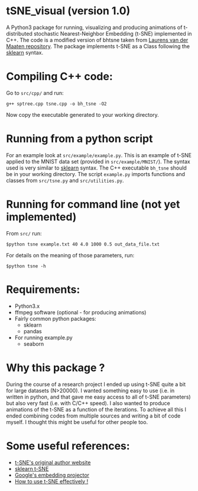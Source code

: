 # tSNE_visual (version 1.0)
A Python3 package for running, visualizing and producing animations of t-distributed stochastic Nearest-Neighbor Embedding (t-SNE) implemented in C++.
The code is a modified version of bhtsne taken from [Laurens van der Maaten repository](https://github.com/lvdmaaten/bhtsne). The package implements t-SNE as a Class following the [sklearn](http://scikit-learn.org/stable/modules/manifold.html#t-distributed-stochastic-neighbor-embedding-t-sne) syntax. 

# Compiling C++ code:
Go to ```src/cpp/``` and run:
```
g++ sptree.cpp tsne.cpp -o bh_tsne -O2
```
Now copy the executable generated to your working directory.

# Running from a python script 
For an example look at ```src/example/example.py```. This is an example of t-SNE applied to the MNIST data set (provided in ```src/example/MNIST/```).
The syntax used is very similar to [sklearn](http://scikit-learn.org/stable/modules/manifold.html#t-distributed-stochastic-neighbor-embedding-t-sne) syntax. The C++ executable ```bh_tsne``` should be in your working directory. The script ```example.py``` imports functions and classes from ```src/tsne.py``` and ```src/utilities.py```. 

# Running for command line (not yet implemented)
From ```src/``` run:
```
$python tsne example.txt 40 4.0 1000 0.5 out_data_file.txt
```

For details on the meaning of those parameters, run:
```
$python tsne -h
```
# Requirements:
- Python3.x
- ffmpeg software (optional - for producing animations)
- Fairly common python packages:
  - sklearn
  - pandas
- For running example.py
  - seaborn 

# Why this package ?
During the course of a research project I ended up using t-SNE quite a bit for large datasets (N>20000). I wanted something 
easy to use (i.e. in written in python, and that gave me easy access to all of t-SNE parameters) but also very fast (i.e. with C/C++ speed). I also wanted to produce animations of the t-SNE as a function of the iterations. To achieve all this I ended combining codes from multiple sources and writing a bit of code myself. I thought this might be useful for other people too. 

# Some useful references:
- [t-SNE's original author website](https://lvdmaaten.github.io/tsne/)
- [sklearn t-SNE](http://scikit-learn.org/stable/modules/generated/sklearn.manifold.TSNE.html)
- [Google's embedding projector](http://projector.tensorflow.org/)
- [How to use t-SNE effectively !](http://distill.pub/2016/misread-tsne/)

